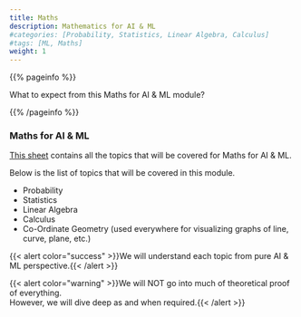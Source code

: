 ```yaml
---
title: Maths
description: Mathematics for AI & ML
#categories: [Probability, Statistics, Linear Algebra, Calculus]
#tags: [ML, Maths]
weight: 1
---
```


{{% pageinfo %}}

What to expect from this Maths for AI & ML module?

{{% /pageinfo %}}

###  Maths for AI & ML
[This sheet](https://docs.google.com/spreadsheets/d/1NUv9DrXJcFZs0SGHiLo8GSyCP58nR2_1lD1YDGzwC1A/edit?gid=0#gid=0) contains all the topics that will be covered for Maths for AI & ML.

Below is the list of topics that will be covered in this module.
-  Probability
-  Statistics
-  Linear Algebra
-  Calculus
-  Co-Ordinate Geometry (used everywhere for visualizing graphs of line, curve, plane, etc.)

{{< alert color="success" >}}We will understand each topic from pure AI & ML perspective.{{< /alert >}}

{{< alert color="warning" >}}We will NOT go into much of theoretical proof of everything. <br> However, we will dive deep as and when required.{{< /alert >}}
